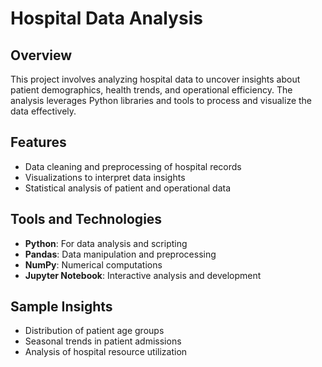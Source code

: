 # Hospital Data Analysis

## Overview
This project involves analyzing hospital data to uncover insights about patient demographics, health trends, and operational efficiency. The analysis leverages Python libraries and tools to process and visualize the data effectively.

## Features
- Data cleaning and preprocessing of hospital records
- Visualizations to interpret data insights
- Statistical analysis of patient and operational data

## Tools and Technologies
- **Python**: For data analysis and scripting
- **Pandas**: Data manipulation and preprocessing
- **NumPy**: Numerical computations
- **Jupyter Notebook**: Interactive analysis and development

## Sample Insights
- Distribution of patient age groups
- Seasonal trends in patient admissions
- Analysis of hospital resource utilization



